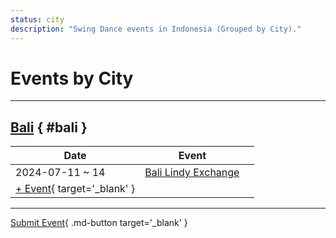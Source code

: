 ```yaml
---
status: city
description: "Swing Dance events in Indonesia (Grouped by City)."
---
```


# Events by City

---

## <a id=bali></a>[Bali](#bali) { #bali }

| Date | Event | |
| --- | --- | --- |
| 2024-07-11 ~ 14 | [Bali Lindy Exchange](bali-lindy-exchange-2024.md) |  |
| [+ Event](https://github.com/swingdance/events/issues/new?assignees=&labels=add+event&projects=&template=02-add_entity.yml&title=%5B2024%2Fid_ID%5D%20%3CName%3E&region=id_ID&province=Bali&city=Bali&org_id=&date_starts=2024-&date_ends=2024-){ target='_blank' }

---

[Submit Event](https://github.com/swingdance/events/issues/new?assignees=&labels=add+event&projects=&template=02-add_entity.yml&title=%5Bid_ID%5D%20%3CName%3E&region=id_ID&province=&city=&org_id=2024){ .md-button target='_blank' }
